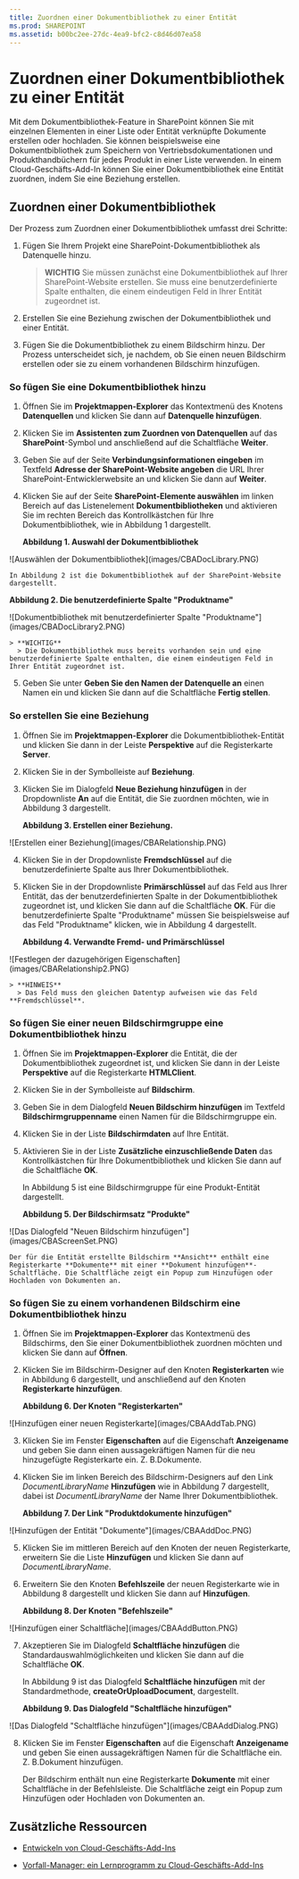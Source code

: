 ```yaml
---
title: Zuordnen einer Dokumentbibliothek zu einer Entität
ms.prod: SHAREPOINT
ms.assetid: b00bc2ee-27dc-4ea9-bfc2-c8d46d07ea58
---
```



# Zuordnen einer Dokumentbibliothek zu einer Entität
Mit dem Dokumentbibliothek-Feature in SharePoint können Sie mit einzelnen Elementen in einer Liste oder Entität verknüpfte Dokumente erstellen oder hochladen. Sie können beispielsweise eine Dokumentbibliothek zum Speichern von Vertriebsdokumentationen und Produkthandbüchern für jedes Produkt in einer Liste verwenden. In einem Cloud-Geschäfts-Add-In können Sie einer Dokumentbibliothek eine Entität zuordnen, indem Sie eine Beziehung erstellen.
## Zuordnen einer Dokumentbibliothek

Der Prozess zum Zuordnen einer Dokumentbibliothek umfasst drei Schritte:




1. Fügen Sie Ihrem Projekt eine SharePoint-Dokumentbibliothek als Datenquelle hinzu.

    > **WICHTIG**
      > Sie müssen zunächst eine Dokumentbibliothek auf Ihrer SharePoint-Website erstellen. Sie muss eine benutzerdefinierte Spalte enthalten, die einem eindeutigen Feld in Ihrer Entität zugeordnet ist. 
2. Erstellen Sie eine Beziehung zwischen der Dokumentbibliothek und einer Entität.


3. Fügen Sie die Dokumentbibliothek zu einem Bildschirm hinzu. Der Prozess unterscheidet sich, je nachdem, ob Sie einen neuen Bildschirm erstellen oder sie zu einem vorhandenen Bildschirm hinzufügen.



### So fügen Sie eine Dokumentbibliothek hinzu


1. Öffnen Sie im **Projektmappen-Explorer** das Kontextmenü des Knotens **Datenquellen** und klicken Sie dann auf **Datenquelle hinzufügen**.


2. Klicken Sie im **Assistenten zum Zuordnen von Datenquellen** auf das **SharePoint**-Symbol und anschließend auf die Schaltfläche **Weiter**.


3. Geben Sie auf der Seite **Verbindungsinformationen eingeben** im Textfeld **Adresse der SharePoint-Website angeben** die URL Ihrer SharePoint-Entwicklerwebsite an und klicken Sie dann auf **Weiter**.


4. Klicken Sie auf der Seite **SharePoint-Elemente auswählen** im linken Bereich auf das Listenelement **Dokumentbibliotheken** und aktivieren Sie im rechten Bereich das Kontrollkästchen für Ihre Dokumentbibliothek, wie in Abbildung 1 dargestellt.

   **Abbildung 1. Auswahl der Dokumentbibliothek**



!\[Auswählen der Dokumentbibliothek](images/CBADocLibrary.PNG)


    In Abbildung 2 ist die Dokumentbibliothek auf der SharePoint-Website dargestellt.


   **Abbildung 2. Die benutzerdefinierte Spalte "Produktname"**



!\[Dokumentbibliothek mit benutzerdefinierter Spalte "Produktname"](images/CBADocLibrary2.PNG)



    > **WICHTIG**
      > Die Dokumentbibliothek muss bereits vorhanden sein und eine benutzerdefinierte Spalte enthalten, die einem eindeutigen Feld in Ihrer Entität zugeordnet ist. 
5. Geben Sie unter **Geben Sie den Namen der Datenquelle an** einen Namen ein und klicken Sie dann auf die Schaltfläche **Fertig stellen**.



### So erstellen Sie eine Beziehung


1. Öffnen Sie im **Projektmappen-Explorer** die Dokumentbibliothek-Entität und klicken Sie dann in der Leiste **Perspektive** auf die Registerkarte **Server**.


2. Klicken Sie in der Symbolleiste auf **Beziehung**.


3. Klicken Sie im Dialogfeld **Neue Beziehung hinzufügen** in der Dropdownliste **An** auf die Entität, die Sie zuordnen möchten, wie in Abbildung 3 dargestellt.

   **Abbildung 3. Erstellen einer Beziehung.**



!\[Erstellen einer Beziehung](images/CBARelationship.PNG)





4. Klicken Sie in der Dropdownliste **Fremdschlüssel** auf die benutzerdefinierte Spalte aus Ihrer Dokumentbibliothek.


5. Klicken Sie in der Dropdownliste **Primärschlüssel** auf das Feld aus Ihrer Entität, das der benutzerdefinierten Spalte in der Dokumentbibliothek zugeordnet ist, und klicken Sie dann auf die Schaltfläche **OK**. Für die benutzerdefinierte Spalte "Produktname" müssen Sie beispielsweise auf das Feld "Produktname" klicken, wie in Abbildung 4 dargestellt.

   **Abbildung 4. Verwandte Fremd- und Primärschlüssel**



!\[Festlegen der dazugehörigen Eigenschaften](images/CBARelationship2.PNG)



    > **HINWEIS**
      > Das Feld muss den gleichen Datentyp aufweisen wie das Feld **Fremdschlüssel**. 

### So fügen Sie einer neuen Bildschirmgruppe eine Dokumentbibliothek hinzu


1. Öffnen Sie im **Projektmappen-Explorer** die Entität, die der Dokumentbibliothek zugeordnet ist, und klicken Sie dann in der Leiste **Perspektive** auf die Registerkarte **HTMLClient**.


2. Klicken Sie in der Symbolleiste auf **Bildschirm**.


3. Geben Sie in dem Dialogfeld **Neuen Bildschirm hinzufügen** im Textfeld **Bildschirmgruppenname** einen Namen für die Bildschirmgruppe ein.


4. Klicken Sie in der Liste **Bildschirmdaten** auf Ihre Entität.


5. Aktivieren Sie in der Liste **Zusätzliche einzuschließende Daten** das Kontrollkästchen für Ihre Dokumentbibliothek und klicken Sie dann auf die Schaltfläche **OK**.

    In Abbildung 5 ist eine Bildschirmgruppe für eine Produkt-Entität dargestellt.


   **Abbildung 5. Der Bildschirmsatz "Produkte"**



!\[Das Dialogfeld "Neuen Bildschirm hinzufügen"](images/CBAScreenSet.PNG)


    Der für die Entität erstellte Bildschirm **Ansicht** enthält eine Registerkarte **Dokumente** mit einer **Dokument hinzufügen**-Schaltfläche. Die Schaltfläche zeigt ein Popup zum Hinzufügen oder Hochladen von Dokumenten an.



### So fügen Sie zu einem vorhandenen Bildschirm eine Dokumentbibliothek hinzu


1. Öffnen Sie im **Projektmappen-Explorer** das Kontextmenü des Bildschirms, den Sie einer Dokumentbibliothek zuordnen möchten und klicken Sie dann auf **Öffnen**.


2. Klicken Sie im Bildschirm-Designer auf den Knoten **Registerkarten** wie in Abbildung 6 dargestellt, und anschließend auf den Knoten **Registerkarte hinzufügen**.

   **Abbildung 6. Der Knoten "Registerkarten"**



!\[Hinzufügen einer neuen Registerkarte](images/CBAAddTab.PNG)





3. Klicken Sie im Fenster **Eigenschaften** auf die Eigenschaft **Anzeigename** und geben Sie dann einen aussagekräftigen Namen für die neu hinzugefügte Registerkarte ein. Z. B.Dokumente.


4. Klicken Sie im linken Bereich des Bildschirm-Designers auf den Link  _DocumentLibraryName_ **Hinzufügen** wie in Abbildung 7 dargestellt, dabei ist _DocumentLibraryName_ der Name Ihrer Dokumentbibliothek.

   **Abbildung 7. Der Link "Produktdokumente hinzufügen"**



!\[Hinzufügen der Entität "Dokumente"](images/CBAAddDoc.PNG)





5. Klicken Sie im mittleren Bereich auf den Knoten der neuen Registerkarte, erweitern Sie die Liste **Hinzufügen** und klicken Sie dann auf _DocumentLibraryName_.


6. Erweitern Sie den Knoten **Befehlszeile** der neuen Registerkarte wie in Abbildung 8 dargestellt und klicken Sie dann auf **Hinzufügen**.

   **Abbildung 8. Der Knoten "Befehlszeile"**



!\[Hinzufügen einer Schaltfläche](images/CBAAddButton.PNG)





7. Akzeptieren Sie im Dialogfeld **Schaltfläche hinzufügen** die Standardauswahlmöglichkeiten und klicken Sie dann auf die Schaltfläche **OK**.

    In Abbildung 9 ist das Dialogfeld **Schaltfläche hinzufügen** mit der Standardmethode, **createOrUploadDocument**, dargestellt.


   **Abbildung 9. Das Dialogfeld "Schaltfläche hinzufügen"**



!\[Das Dialogfeld "Schaltfläche hinzufügen"](images/CBAAddDialog.PNG)





8. Klicken Sie im Fenster **Eigenschaften** auf die Eigenschaft **Anzeigename** und geben Sie einen aussagekräftigen Namen für die Schaltfläche ein. Z. B.Dokument hinzufügen.

    Der Bildschirm enthält nun eine Registerkarte **Dokumente** mit einer Schaltfläche in der Befehlsleiste. Die Schaltfläche zeigt ein Popup zum Hinzufügen oder Hochladen von Dokumenten an.



## Zusätzliche Ressourcen
<a name="bk_addresources"> </a>


-  [Entwickeln von Cloud-Geschäfts-Add-Ins](develop-cloud-business-add-ins.md)


-  [Vorfall-Manager: ein Lernprogramm zu Cloud-Geschäfts-Add-Ins](incident-manager-a-cloud-business-add-in-tutorial.md)



